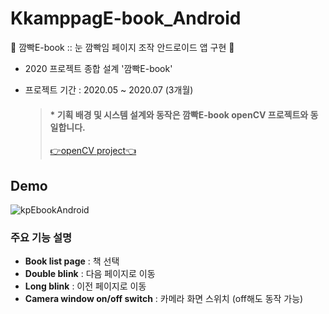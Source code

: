 # KkamppagE-book_Android
👀 깜빡E-book :: 눈 깜빡임 페이지 조작 안드로이드 앱 구현 👀
* 2020 프로젝트 종합 설계 '깜빡E-book'
* 프로젝트 기간 : 2020.05 ~ 2020.07 (3개월)  
  
  
  > #### * 기획 배경 및 시스템 설계와 동작은 깜빡E-book openCV 프로젝트와 동일합니다.  
  > [👉openCV project👈](https://github.com/chaeyun0122/KkamppagE-book_openCV)  
  
  
## Demo
![kpEbookAndroid](https://user-images.githubusercontent.com/79209568/111672540-68694e80-885d-11eb-9ff6-656600d17232.gif)

### 주요 기능 설명
* **Book list page** : 책 선택
* **Double blink** : 다음 페이지로 이동
* **Long blink** : 이전 페이지로 이동
* **Camera window on/off switch** : 카메라 화면 스위치 (off해도 동작 가능)
